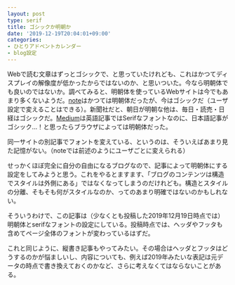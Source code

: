 ```yaml
---
layout: post
type: serif
title: ゴシックか明朝か
date: '2019-12-19T20:04:01+09:00'
categories:
- ひとりアドベントカレンダー
- blog設定
---
```


Webで読む文章はずっとゴシックで、と思っていたけれども、これはかつてディスプレイの解像度が低かったからではないのか、と思いついた。今なら明朝体でも良いのではないか。調べてみると、明朝体を使っているWebサイトは今でもあまり多くないようだ。[note](https://note.mu)はかつては明朝体だったが、今はゴシックだ（ユーザ設定で変えることはできる）。新聞社だと、朝日が明朝な他は、毎日・読売・日経はゴシックだ。[Medium](https://medium.com)は英語記事ではSerifなフォントなのに、日本語記事がゴシック…！と思ったらブラウザによっては明朝体だった。

同一サイトの別記事でフォントを変えている、というのは、そういえばあまり見た記憶がない。（noteでは前述のようにユーザごとに変えられる）

せっかくほぼ完全に自分の自由になるブログなので、記事によって明朝体にする設定をしてみようと思う。これをやるとますます、「ブログのコンテンツは構造でスタイルは外側にある」ではなくなってしまうのだけれども。構造とスタイルの分離、そもそも何がスタイルなのか、ってのあまり明確ではないのかもしれない。

そういうわけで、この記事は（少なくとも投稿した2019年12月19日時点では）明朝体とserifなフォントの設定にしている。投稿時点では、ヘッダやフッタも含めてページ全体のフォントが変わっているはずだ。

これと同じように、縦書き記事もやってみたい。その場合はヘッダとフッタはどうするのかが悩ましいし、内容についても、例えば2019年みたいな表記は元データの時点で書き換えておくのかなど、さらに考えなくてはならないことがある。
